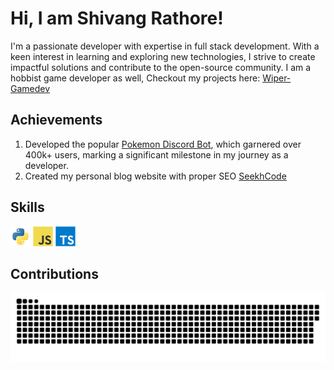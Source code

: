 # Hi, I am Shivang Rathore!
I'm a passionate developer with expertise in full stack development. With a keen interest in learning and exploring new technologies, I strive to create impactful solutions and contribute to the open-source community. I am a hobbist game developer as well, Checkout my projects here: [Wiper-Gamedev](https://github.com/Wiper-Gamedev)
## Achievements
1. Developed the popular [Pokemon Discord Bot](https://github.com/Pokemon-HQ), which garnered over 400k+ users, marking a significant milestone in my journey as a developer.
2. Created my personal blog website with proper SEO [SeekhCode](https://seekhcode.me)
## Skills
<a href="https://www.python.org/"><img src="https://raw.githubusercontent.com/devicons/devicon/master/icons/python/python-original.svg" style="width: 32px;"/></a> <a href="https://developer.mozilla.org/en-US/docs/Web/JavaScript"><img src="https://raw.githubusercontent.com/devicons/devicon/master/icons/javascript/javascript-original.svg" style="width: 32px;"/></a> <a href="https://www.typescriptlang.org/"><img src="https://raw.githubusercontent.com/devicons/devicon/master/icons/typescript/typescript-original.svg" style="width: 32px;"/></a>
## Contributions
<picture>
  <source media="(prefers-color-scheme: dark)" srcset="snake/github-dark.svg" />
  <source media="(prefers-color-scheme: light)" srcset="snake/github-light.svg" />
  <img alt="github-snake" src="snake/github-light.svg" />
</picture>
